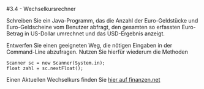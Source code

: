 #3.4 - Wechselkursrechner

Schreiben Sie ein Java-Programm, das die Anzahl der Euro-Geldstücke und Euro-Geldscheine vom Benutzer abfragt, den gesamten so erfassten Euro-Betrag in US-Dollar umrechnet und das USD-Ergebnis anzeigt.

Entwerfen Sie einen geeigneten Weg, die nötigen Eingaben in der Command-Line abzufragen. Nutzen Sie hierfür wiederum die Methoden

    Scanner sc = new Scanner(System.in);
    float zahl = sc.nextFloat();

Einen Aktuellen Wechselkurs finden Sie [hier auf finanzen.net](http://www.finanzen.net/devisen/dollarkurs)